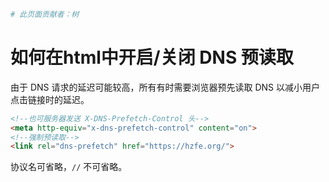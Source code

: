 ```bash
# 此页面贡献者：树
```

# 如何在html中开启/关闭 DNS 预读取

由于 DNS 请求的延迟可能较高，所有有时需要浏览器预先读取 DNS 以减小用户点击链接时的延迟。

```html
<!--也可服务器发送 X-DNS-Prefetch-Control 头-->
<meta http-equiv="x-dns-prefetch-control" content="on"> 
<!--强制预读取-->
<link rel="dns-prefetch" href="https://hzfe.org/">
```

协议名可省略，`//` 不可省略。